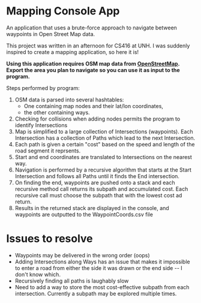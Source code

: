 # Mapping Console App
An application that uses a brute-force approach to navigate between waypoints in Open Street Map data.

This project was written in an afternoon for CS416 at UNH. I was suddenly inspired to create a mapping application, so here it is!

**Using this application requires OSM map data from [OpenStreetMap](https://www.openstreetmap.org/). Export the area you plan to navigate so you can use it as input to the program.**


Steps performed by program:

1. OSM data is parsed into several hashtables:
   - One containing map nodes and their lat/lon coordinates,
   - the other containing ways.
1. Checking for collisions when adding nodes permits the program to identify Intersections
1. Map is simplified to a large collection of Intersections (waypoints). Each Intersection has a collection of Paths which lead to the next Intersection.
1. Each path is given a certain "cost" based on the speed and length of the road segment it reprsents.
1. Start and end coordinates are translated to Intersections on the nearest way.
1. Navigation is performed by a recursive algorithm that starts at the Start Intersection and follows all Paths until it finds the End intersection.
1. On finding the end, waypoints are pushed onto a stack and each recursive method call returns its subpath and accumulated cost.  Each recursive call must choose the subpath that with the lowest cost ad return.
1. Results in the returned stack are displayed in the console, and waypoints are outputted to the WaypointCoords.csv file

# Issues to resolve

- Waypoints may be delivered in the wrong order (oops)
- Adding Intersections along Ways has an issue that makes it impossible to enter a road from either the side it was drawn or the end side -- I don't know which.
- Recursively finding all paths is laughably slow
- Need to add a way to store the most cost-effective subpath from each intersection. Currently a subpath may be explored multiple times.
